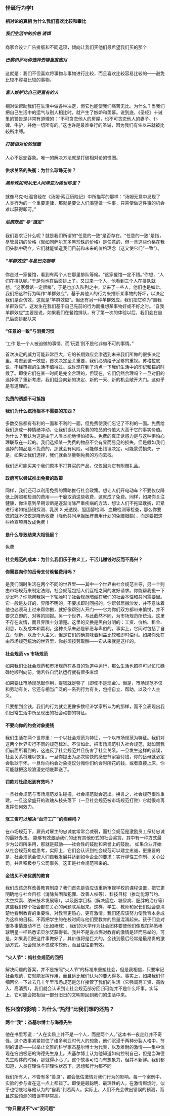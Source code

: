 <!--
 * @Author: zhangyu
 * @Email: zhangdulin@outlook.com
 * @Date: 2021-07-02 15:56:46
 * @LastEditors: zhangyu
 * @LastEditTime: 2021-12-09 14:03:38
 * @Description:
-->

### 怪诞行为学1

#### 相对论的真相 为什么我们喜欢比较和攀比

##### 我们生活中的价格 诱饵

商家会设计广告排版和不同选项，倾向让我们买他们最希望我们买的那个

##### 巴黎和罗马你选择去哪里度蜜月

这就是：我们不但喜欢将事物与事物进行比较，而且喜欢比较容易比较的——避免比较不容易比较的事物。

##### 富人嫉妒比自己更富有的人

相对论帮助我们在生活中做各种决定，但它也能使我们痛苦无比。为什么？当我们把自己生活中的运气与别人相比时，就产生了嫉妒和羡慕。说到底，《圣经》十诫里的警告是非常有道理的：“不可贪恋他人的房屋，也不可贪恋他人的妻子、仆婢、牛驴，并他一切所有的。”这也许是最难奉行的圣诫，因为我们有生以来就被比较所束缚。

##### 打破相对论的怪圈

人心不足蛇吞象。唯一的解决方法就是打破相对论的怪圈。

#### 供求关系的失衡：为什么珍珠无价？

##### 黑珍珠如何从无人问津变为稀世珍宝？

就像马克·吐温曾经在《汤姆·索亚历险记》中所描写的那样：“汤姆无意中发现了人类行为的一个重要定律，那就是要让人们渴望做一件事，只需使做这件事的机会难以获得即可。”

##### 幼鹅效应”与“锚定”

我们要求证什么呢？就是我们所谓的“任意的一致”是否存在。“任意的一致”是指，尽管最初的价格（就如同萨尔瓦多黑珍珠的价格）是任意的，但一旦这些价格在我们头脑中确立，它们就能塑造我们目前和未来的价格理念（这又使它们“一致”）。

##### “羊群效应”与星巴克咖啡

你走过一家餐馆，看到有两个人在那里排队等候。“这家餐馆一定不错。”你想，“人们在排队呢。”于是你也在后面排上了。又过来一个人，他看到三个人在排队就想，“这家餐馆一定很棒”，于是也加入队列之中。又来了一些人，他们也是如此。我们把这种行为叫作“羊群效应”。基于其他人的行为来推断某事物的好坏，以决定我们是否仿效，这就是“羊群效应”。但还有另一种羊群效应，我们把它称为“自我羊群效应”。这发生在我们基于自己先前的行为而推想某事物好或不好之时。“自我羊群效应”主要是说，如果我们在餐馆排队，有了第一次的体验以后，我们会在自己后面排起队来

#### “任意的一致”与消费习惯

‘工作’是一个人被迫做的事情，而‘玩耍’则不是他非做不可的事情。”

首次决定的威力可能非常巨大，它的长期效应会渗透到未来我们所做的很多决定里。考虑到这一效应，首次决定至关重要，我们必须给予足够的重视。苏格拉底说，不经审视的生活不值得过。或许现在到了清点一下我们生活中的印记和锚的时候了。即使它们在某一时间是完全合理的，但现在，它们仍然合理吗？一旦对旧的选择做了重新考虑，我们就会向新的决定、新的一天、新的机会敞开大门。这似乎是有道理的。

#### 免费的诱惑不可抵挡

#### 我们为什么疯抢根本不需要的东西？

多数交易都有有利的一面和不利的一面，但免费使我们忘记了不利的一面。免费给我们造成一种情绪冲动，让我们误认为免费的物品的价值大大高于它的事实价值。为什么？我认为这是由于人类本能地惧怕损失。免费的真正诱惑力是与这种惧怕心理联系在一起的。我们选择某一免费的物品不会有显而易见的损失，但是假如我们选择的物品是不免费的，那就会有风险，可能做出错误决定，可能蒙受损失。于是，如果让我们选择，我们就会尽量朝免费的方向去找。

我们还可能买某个我们原本不打算买的产品，仅仅因为它有附赠礼品。

#### 政府可以尝试推出免费的政策

同样，我们还可以利用免费的策略推行社会政策。想让人们开电动车？不要仅仅降低上牌照和检测的费用——干脆取消这些收费，这就成了免费。同样，如果你关注健康，你注意到早期诊断是逐渐消除严重疾病的方法，想让人们不拖延耽搁，赶紧进行诸如结肠镜探测、乳房 X 光透视、胆固醇检测、血糖检测等检查，那么你要做的就不仅仅是降低收费（降低共同承担医疗费用计划的免赔限额），而是要把这些检查项目改成免费！

#### 是什么导致结果大相径庭？

免费

#### 社会规范的成本：为什么我们乐于做义工，干活儿赚钱时反而不高兴？

#### 你需要向你的岳母支付晚餐费用吗？

是我们同时生活在两个不同的世界里——其中一个世界由社会规范主导，另一个则由市场规范来制定法则。社会规范包括人们互相之间的友好请求。你能帮我搬一下沙发吗？你能帮我换一下轮胎吗？社会规范暗藏在我们的社会本性和共同需要里。它一般是友好的、界限不明的，不要求即时回报的。你帮邻居搬沙发，并不意味着他也必须马上过来帮你搬，就好像帮别人开门——它为你们双方都带来愉悦，并不要求立即的、对等的回报。另一个世界，与此截然不同，为市场规范所统治。这里不存在友情，而且界限十分清楚。这里的交换是黑白分明的：工资、价格、租金、利息，以及成本和赢利。这种关系未必是邪恶与卑俗的。事实上，它同时包括了自立、创新，以及个人主义，但是它们的确意味着利益比较和即时偿付。如果你处在由市场规范统治的世界里，你必须按劳取酬——它从来就是这样的。

#### 社会规范 vs 市场规范

如果我们让社会规范和市场规范在各自的轨道中运行，那么生活也照样可以忙忙碌碌地顺利向前。倘若各自混轨运行就有很多麻烦

如果要让市场规范起作用，提钱就足够了（即使不是现金）。但是，市场规范不仅和劳动有关，它还与相当广泛的一系列行为有关，包括自立、帮助，以及个人主义。

只要想到金钱，我们的行为就会更像多数经济学家所认为的那样，而不会表现出我们日常生活中所呈现出的社会动物的特征。

#### 不要向你的约会对象提钱

我们生活在两个世界里：一个以社会规范为特征，一个以市场规范为特征。我们对这两个世界实行不同的规范标准。不仅如此，把市场规范引入社会规范，就如同我们前面所看到的，这违反了社会规范并且伤害了社会关系。一旦发生这样的错误，社会关系将难以恢复。一旦你提出为那次愉快的感恩节家宴付钱，你的岳母就必定会耿耿于怀。一旦你向约会对象提议分摊你们约会时所花的钱，或者直接上床，你可能就把这段浪漫史彻底葬送了。

#### 罚款对杜绝迟到有效吗？

一旦社会规范与市场规范发生碰撞，社会规范就会退出。换言之，社会规范很难重建。一旦这朵盛开的玫瑰从枝头落下（一旦社会规范被市场规范打败）它就很难再发挥任何效力。

#### 涨工资可以解决“血汗工厂”的痼疾吗？

在市场规范下，雇员对雇主的忠诚度常常会减弱，而社会规范是激励员工保持忠诚的最好办法。
能够有效激励我们的还有其他形式的社会奖赏，其中有一种方式最少为公司所采用，那就是鼓励——社会性的鼓励和荣誉上的鼓励。
如果企业开始从社会规范角度思考，实际上，它们会认识到社会规范可以建立忠诚，更重要的是，社会规范会使人们自我发展并达到如今企业的要求：实行弹性工作制、关心公司，并且积极参与公司事务。这正是社会规范带来的。

#### 金钱买不来优质的教育

我们应该怎样改善教育制度？我们首先是否应该重新审视学校的课程设置，把它更明确地与社会目标（消除贫困和犯罪、改善人权等）、科技目标（推动能源节约、太空探索、纳米技术发展等），以及医学目标（解决癌症、糖尿病、肥胖的治疗等）这些我们整个社会都在关心的问题联系起来。这样，学生、教师和家长们就会更清楚地看到教育的重要性，对教育更热心，更有激情。我们还应该努力使教育本身成为这样的目标，不再把学生的在校时间与他们受教育的质量混淆起来。孩子们会对很多事情激动不已（比如棒球），我们的大学作为社会团体要使他们像现在熟悉棒球明星一样熟悉诺贝尔奖获得者。我并不是说点燃对教育的激情是轻而易举的，可是，如果我们把这件事做好了，其价值将是巨大的。金钱到最后经常是最昂贵的激励方式。社会规范不仅成本较低，而且往往更有效。

#### “火人节”：纯社会规范的回归

解决问题的答案，并不是按照“火人节”的标准来重塑社会，但是我相信，只要牢记社会规范，它就能发挥作用，而且远比我们认为的要大得多。事实上，如果我们仔细回忆一下过去几十年里市场规范是怎样接管了我们的生活（它强调高工资、高收入、高消费），我们就会认识到让社会规范部分回归可能并不是什么坏事。实际上，它可能会把相当一部分旧日的文明带回到我们的生活中来。

### 性兴奋的影响：为什么“热烈”比我们想的还热？
#### 两个“我”：杰基尔博士与海德先生
他在书里写道：“人在实质上并不是一个人，而是两个人。”这本书一夜走红并不奇怪。这个故事紧紧抓住了维多利亚时代人的想象，他们沉浸于两种分裂人格中，节制的谦恭——以举止文雅的科学家杰基尔博士为代表，以及难耐的激情——集中体现在穷凶极恶的海德先生身上。杰基尔博士认为他知道如何控制自己，但是当海德先生附体的时候，那就得小心了。这个故事可怕而有想象力，但并不新鲜。我们都知道，人类在理性与非理性状态下，思想和行为都不同

我们所有人，不管有多“善良”，都会低估激情对我们行为的影响。每一个案例中，实验的参与者在这一点上都错了。即使是最聪明、最理性的人，在激情燃烧时，似乎也彻底地与他认为的“自我”判若两人。实际上，人们不光会做出错误的预测，而且这些预测的错误率非常高。

#### “你只需说不”vs“没问题”

<Gitalk />
